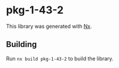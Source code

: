 # pkg-1-43-2

This library was generated with [Nx](https://nx.dev).

## Building

Run `nx build pkg-1-43-2` to build the library.
